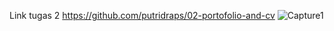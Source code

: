 Link tugas 2 https://github.com/putridraps/02-portofolio-and-cv
![Capture1](https://user-images.githubusercontent.com/90604197/133937349-361aa733-bb96-4cb4-9180-391ea71eadfb.JPG)
